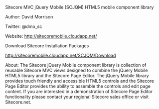 Sitecore MVC jQuery Mobile (SCJQM) HTML5 mobile component library

Author: David Morrison

Twitter: @dmo_sc

Website: http://sitecoremobile.cloudapp.net/

Download Sitecore Installation Packages

http://sitecoremobile.cloudapp.net/SCJQM/Download

About:
The Sitecore jQuery Mobile component library is collection of reusable 
Sitecore MVC views designed to combine the jQuery Mobile HTML5 library 
and the Sitecore Page Editor. The jQuery Mobile library provides touch 
friendly and accessible HTML5 controls and the Sitecore Page Editor provides 
the ability to assemble the controls and edit page content. If you are 
interested in a demonstration of Sitecore Page Editor functionality please 
contact your regional Sitecore sales office or visit Sitecore.net. 
